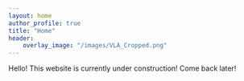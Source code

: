 ```yaml
---
layout: home
author_profile: true
title: "Home"
header:
    overlay_image: "/images/VLA_Cropped.png"
---
```


Hello! This website is currently under construction! Come back later!
